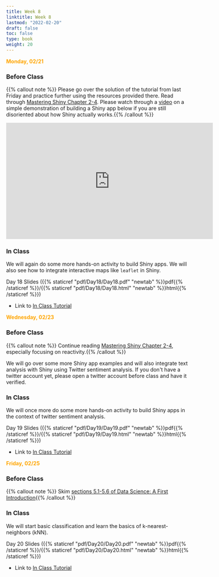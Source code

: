 ```yaml
---
title: Week 8 
linktitle: Week 8
lastmod: "2022-02-20"
draft: false  
toc: false  
type: book  
weight: 20
---
```


<span style="color:orange">**Monday, 02/21**</span>

### Before Class

{{% callout note %}}
Please go over the solution of the tutorial from last Friday and practice further using the resources provided there. Read through [Mastering Shiny Chapter 2-4](https://mastering-shiny.org/basic-intro.html). Please watch through a [video](https://youtu.be/ak_NJCVrJXY) on a simple demonstration of building a Shiny app below if you are still disoriented about how Shiny actually works.{{% /callout %}}

<iframe width="560" height="315" src="https://www.youtube.com/embed/ak_NJCVrJXY" title="YouTube video player" frameborder="0" allow="accelerometer; autoplay; clipboard-write; encrypted-media; gyroscope; picture-in-picture" allowfullscreen></iframe>

### In Class

We will again do some more hands-on activity to build Shiny apps. We will also see how to integrate interactive maps like `leaflet` in Shiny.


Day 18 Slides ({{% staticref "pdf/Day18/Day18.pdf" "newtab" %}}pdf{{% /staticref %}}/{{% staticref "pdf/Day18/Day18.html" "newtab" %}}html{{% /staticref %}})

- Link to [In Class Tutorial](https://github.com/stat220/17-interactive-shiny-examples) 

<span style="color:orange">**Wednesday, 02/23**</span>

### Before Class

{{% callout note %}}
Continue reading [Mastering Shiny Chapter 2-4](https://mastering-shiny.org/basic-intro.html), especially focusing on reactivity.{{% /callout %}}

We will go over some more Shiny app examples and will also integrate text analysis with Shiny using Twitter sentiment analysis. If you don't have a twitter account yet, please open a twitter account before class and have it verified.

### In Class

We will once more do some more hands-on activity to build Shiny apps in the context of twitter sentiment analysis.

Day 19 Slides ({{% staticref "pdf/Day19/Day19.pdf" "newtab" %}}pdf{{% /staticref %}}/{{% staticref "pdf/Day19/Day19.html" "newtab" %}}html{{% /staticref %}})

- Link to [In Class Tutorial](https://github.com/stat220/18-twitter-sentiments-shiny) 

<span style="color:orange">**Friday, 02/25**</span>

### Before Class

{{% callout note %}}
Skim [sections 5.1-5.6 of Data Science: A First Introduction](https://datasciencebook.ca/classification.html#k-nearest-neighbors-with-tidymodels){{% /callout %}}

### In Class

We will start basic classification and learn the basics of k-nearest-neighbors (kNN).

Day 20 Slides ({{% staticref "pdf/Day20/Day20.pdf" "newtab" %}}pdf{{% /staticref %}}/{{% staticref "pdf/Day20/Day20.html" "newtab" %}}html{{% /staticref %}})

- Link to [In Class Tutorial](https://github.com/stat220/19-classification-knn) 

